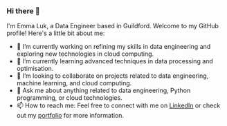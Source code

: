 ### Hi there 👋

I'm Emma Luk, a Data Engineer based in Guildford. Welcome to my GitHub profile! Here's a little bit about me:
- 🔭 I’m currently working on refining my skills in data engineering and exploring new technologies in cloud computing.
- 🌱 I’m currently learning advanced techniques in data processing and optimisation.
- 👯 I’m looking to collaborate on projects related to data engineering, machine learning, and cloud computing.
- 💬 Ask me about anything related to data engineering, Python programming, or cloud technologies.
- 📫 How to reach me: Feel free to connect with me on [LinkedIn](https://www.linkedin.com/in/emma-luk) or check out my [portfolio](https://emma-luk.github.io) for more information.


<!--
**emma-luk/emma-luk** is a ✨ _special_ ✨ repository because its `README.md` (this file) appears on your GitHub profile.

Here are some ideas to get you started:

- 🔭 I’m currently working on ...
- 🌱 I’m currently learning ...
- 👯 I’m looking to collaborate on ...
- 🤔 I’m looking for help with ...
- 💬 Ask me about ...
- 📫 How to reach me: ...
- 😄 Pronouns: ...
- ⚡ Fun fact: ...
-->
